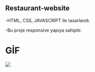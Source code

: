 ## Restaurant-website

-HTML, CSS, JAVASCRİPT ile tasarlandı.

-Bu proje responsive yapıya sahiptir.

# GİF

<img src="screen (3).gif">